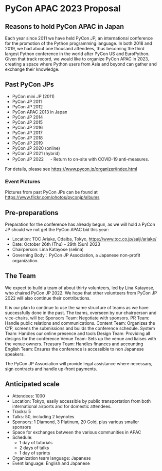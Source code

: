 # PyCon APAC 2023 Proposal

## Reasons to hold PyCon APAC in Japan
Each year since 2011 we have held PyCon JP, an international conference for the promotion of the Python programming language. 
In both 2018 and 2019, we had about one thousand attendees, thus becoming the third largest Python conference in the world after PyCon US and EuroPython. Given that track record, we would like to organize PyCon APAC in 2023, creating a space where Python users from Asia and beyond can gather and exchange their knowledge.

## Past PyCon JPs

- PyCon mini JP (2011)
- PyCon JP 2011
- PyCon JP 2012
- PyCon APAC 2013 in Japan
- PyCon JP 2014
- PyCon JP 2015
- PyCon JP 2016
- PyCon JP 2017
- PyCon JP 2018
- PyCon JP 2019
- PyCon JP 2020 (online)
- PyCon JP 2021 (hybrid)
- PyCon JP 2022
　 - Return to on-site with COVID-19 anti-measures.

For details, please see https://www.pycon.jp/organizer/index.html 

### Event Pictures
Pictures from past PyCon JPs can be found at https://www.flickr.com/photos/pyconjp/albums

## Pre-preparations
Preparation for the conference has already begun, as we will hold a PyCon JP should we not get the PyCon APAC bid this year:

- Location: TOC Ariake, Odaiba, Tokyo, https://www.toc.co.jp/saiji/ariake/
- Date: October 26th (Thu) - 29th (Sun) 2023
- Chairperson: Lina Katayose (selina)
- Governing Body：PyCon JP Association, a Japanese non-profit organization.

## The Team
We expect to build a team of about thirty volunteers, led by Lina Katayose, who chaired PyCon JP 2022. We hope that other volunteers from PyCon JP 2022 will also continue their contributions.

It is our plan to continue to use the same structure of teams as we have successfully done in the past. The teams, overseen by our chairperson and vice-chairs, will be:
Sponsors Team: Negotiate with sponsors.
PR Team: Handle public relations and communications.
Content Team: Organizes  the CfP, screens the submissions and builds the conference schedule.
System Team: Handles our online presence and tools
Design Team: Providing all designs for the conference
Venue Team: Sets up the venue and liaises with the venue owners.
Treasury Team: Handles finances and accounting
English Team: Ensures the conference is accessible to non Japanese speakers.

The PyCon JP Association will provide legal assistance where necessary, sign contracts and handle up-front payments.

## Anticipated scale
- Attendees: 1000
- Location: Tokyo, easily accessible by public transportation from both international airports and for domestic attendees.
- Tracks: 5
- Talks: 50, including 2 keynotes
- Sponsors: 1 Diamond, 3 Platinum, 20 Gold, plus various smaller sponsors
- Space for exchanges between the various communities in APAC
- Schedule:
  - 1 day of tutorials
  - 2 days of talks
  - 1 day of sprints
- Organization team language: Japanese
- Event language: English and Japanese
